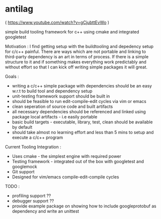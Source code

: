 antilag 
============
( https://www.youtube.com/watch?v=gCjubttEvWo )

simple build tooling framework for c++ using cmake and integrated googletest

Motivation : 
I find getting setup with the buildtooling and depedency setup for c/c++ painful. There are ways which are not portable and linking to third-party dependency is an art in terms of process. If there is a simple structure to it and if something makes everything work predictably and without effort so that I can kick off writing simple packages it will great.

Goals :
* writing a c/c++ simple package with dependencies should be an easy w.r.t to build tool and dependency setup
* unit-testing framework support should be built in
* should be feasible to run edit-compile-edit cycles via vim or emacs
* clean seperation of source code and built artifacts
* all necessary dependencies should be referenced and linked using package local artifacts - i.e easily portable
* basic build targets - executable, library, test, clean should be available by default
* should take almost no learning effort and less than 5 mins to setup and execute a c/c++ program

Current Tooling Integration : 
* Uses cmake - the simplest engine with required power
* Testing framework - integrated out of the box with googletest and googlemock
* Git support
* Designed for vim/emacs compile-edit-compile cycles

TODO : 
* profiling support ??
* debugger support ??
* provide example package on showing how to include googleprotobuf as dependency and write an unittest

